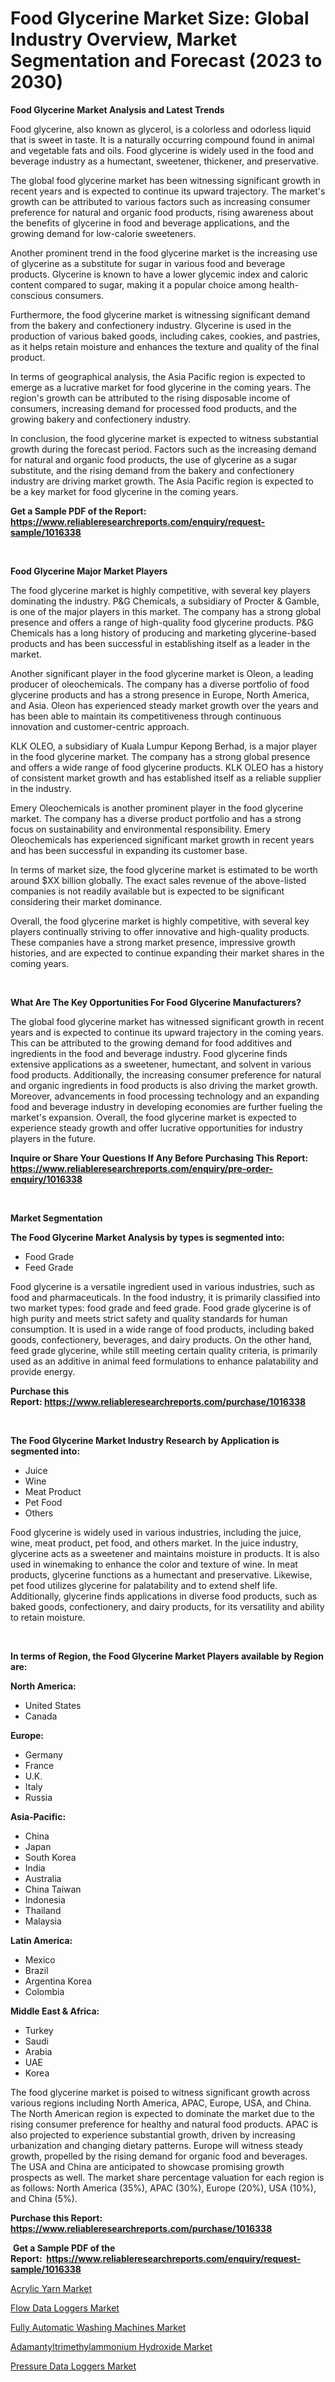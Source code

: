 <p><h1>Food Glycerine Market Size: Global Industry Overview, Market Segmentation and Forecast (2023 to 2030)</h1></p><p><strong>Food Glycerine Market Analysis and Latest Trends</strong></p>
<p><p>Food glycerine, also known as glycerol, is a colorless and odorless liquid that is sweet in taste. It is a naturally occurring compound found in animal and vegetable fats and oils. Food glycerine is widely used in the food and beverage industry as a humectant, sweetener, thickener, and preservative.</p><p>The global food glycerine market has been witnessing significant growth in recent years and is expected to continue its upward trajectory. The market's growth can be attributed to various factors such as increasing consumer preference for natural and organic food products, rising awareness about the benefits of glycerine in food and beverage applications, and the growing demand for low-calorie sweeteners.</p><p>Another prominent trend in the food glycerine market is the increasing use of glycerine as a substitute for sugar in various food and beverage products. Glycerine is known to have a lower glycemic index and caloric content compared to sugar, making it a popular choice among health-conscious consumers.</p><p>Furthermore, the food glycerine market is witnessing significant demand from the bakery and confectionery industry. Glycerine is used in the production of various baked goods, including cakes, cookies, and pastries, as it helps retain moisture and enhances the texture and quality of the final product.</p><p>In terms of geographical analysis, the Asia Pacific region is expected to emerge as a lucrative market for food glycerine in the coming years. The region's growth can be attributed to the rising disposable income of consumers, increasing demand for processed food products, and the growing bakery and confectionery industry.</p><p>In conclusion, the food glycerine market is expected to witness substantial growth during the forecast period. Factors such as the increasing demand for natural and organic food products, the use of glycerine as a sugar substitute, and the rising demand from the bakery and confectionery industry are driving market growth. The Asia Pacific region is expected to be a key market for food glycerine in the coming years.</p></p>
<p><strong>Get a Sample PDF of the Report:&nbsp; <a href="https://www.reliableresearchreports.com/enquiry/request-sample/1016338">https://www.reliableresearchreports.com/enquiry/request-sample/1016338</a></strong></p>
<p>&nbsp;</p>
<p><strong>Food Glycerine Major Market Players</strong></p>
<p><p>The food glycerine market is highly competitive, with several key players dominating the industry. P&G Chemicals, a subsidiary of Procter & Gamble, is one of the major players in this market. The company has a strong global presence and offers a range of high-quality food glycerine products. P&G Chemicals has a long history of producing and marketing glycerine-based products and has been successful in establishing itself as a leader in the market.</p><p>Another significant player in the food glycerine market is Oleon, a leading producer of oleochemicals. The company has a diverse portfolio of food glycerine products and has a strong presence in Europe, North America, and Asia. Oleon has experienced steady market growth over the years and has been able to maintain its competitiveness through continuous innovation and customer-centric approach.</p><p>KLK OLEO, a subsidiary of Kuala Lumpur Kepong Berhad, is a major player in the food glycerine market. The company has a strong global presence and offers a wide range of food glycerine products. KLK OLEO has a history of consistent market growth and has established itself as a reliable supplier in the industry.</p><p>Emery Oleochemicals is another prominent player in the food glycerine market. The company has a diverse product portfolio and has a strong focus on sustainability and environmental responsibility. Emery Oleochemicals has experienced significant market growth in recent years and has been successful in expanding its customer base.</p><p>In terms of market size, the food glycerine market is estimated to be worth around $XX billion globally. The exact sales revenue of the above-listed companies is not readily available but is expected to be significant considering their market dominance.</p><p>Overall, the food glycerine market is highly competitive, with several key players continually striving to offer innovative and high-quality products. These companies have a strong market presence, impressive growth histories, and are expected to continue expanding their market shares in the coming years.</p></p>
<p>&nbsp;</p>
<p><strong>What Are The Key Opportunities For Food Glycerine Manufacturers?</strong></p>
<p><p>The global food glycerine market has witnessed significant growth in recent years and is expected to continue its upward trajectory in the coming years. This can be attributed to the growing demand for food additives and ingredients in the food and beverage industry. Food glycerine finds extensive applications as a sweetener, humectant, and solvent in various food products. Additionally, the increasing consumer preference for natural and organic ingredients in food products is also driving the market growth. Moreover, advancements in food processing technology and an expanding food and beverage industry in developing economies are further fueling the market's expansion. Overall, the food glycerine market is expected to experience steady growth and offer lucrative opportunities for industry players in the future.</p></p>
<p><strong>Inquire or Share Your Questions If Any Before Purchasing This Report: <a href="https://www.reliableresearchreports.com/enquiry/pre-order-enquiry/1016338">https://www.reliableresearchreports.com/enquiry/pre-order-enquiry/1016338</a></strong></p>
<p>&nbsp;</p>
<p><strong>Market Segmentation</strong></p>
<p><strong>The Food Glycerine Market Analysis by types is segmented into:</strong></p>
<p><ul><li>Food Grade</li><li>Feed Grade</li></ul></p>
<p><p>Food glycerine is a versatile ingredient used in various industries, such as food and pharmaceuticals. In the food industry, it is primarily classified into two market types: food grade and feed grade. Food grade glycerine is of high purity and meets strict safety and quality standards for human consumption. It is used in a wide range of food products, including baked goods, confectionery, beverages, and dairy products. On the other hand, feed grade glycerine, while still meeting certain quality criteria, is primarily used as an additive in animal feed formulations to enhance palatability and provide energy.</p></p>
<p><strong>Purchase this Report:&nbsp;<a href="https://www.reliableresearchreports.com/purchase/1016338">https://www.reliableresearchreports.com/purchase/1016338</a></strong></p>
<p>&nbsp;</p>
<p><strong>The Food Glycerine Market Industry Research by Application is segmented into:</strong></p>
<p><ul><li>Juice</li><li>Wine</li><li>Meat Product</li><li>Pet Food</li><li>Others</li></ul></p>
<p><p>Food glycerine is widely used in various industries, including the juice, wine, meat product, pet food, and others market. In the juice industry, glycerine acts as a sweetener and maintains moisture in products. It is also used in winemaking to enhance the color and texture of wine. In meat products, glycerine functions as a humectant and preservative. Likewise, pet food utilizes glycerine for palatability and to extend shelf life. Additionally, glycerine finds applications in diverse food products, such as baked goods, confectionery, and dairy products, for its versatility and ability to retain moisture.</p></p>
<p>&nbsp;</p>
<p><strong>In terms of Region, the Food Glycerine Market Players available by Region are:</strong></p>
<p>
    <p> <strong> North America: </strong>
        <ul>
            <li>United States</li>
            <li>Canada</li>
        </ul>
        </p> 
    <p> <strong> Europe: </strong>
        <ul>
            <li>Germany</li>
            <li>France</li>
            <li>U.K.</li>
            <li>Italy</li>
            <li>Russia</li>
        </ul>
        </p> 
    <p> <strong> Asia-Pacific: </strong>
        <ul>
            <li>China</li>
            <li>Japan</li>
            <li>South Korea</li>
            <li>India</li>
            <li>Australia</li>
            <li>China Taiwan</li>
            <li>Indonesia</li>
            <li>Thailand</li>
            <li>Malaysia</li>
        </ul>
        </p> 
    <p> <strong> Latin America: </strong>
        <ul>
            <li>Mexico</li>
            <li>Brazil</li>
            <li>Argentina Korea</li>
            <li>Colombia</li>
        </ul>
        </p> 
    <p> <strong> Middle East & Africa: </strong>
        <ul>
            <li>Turkey</li>
            <li>Saudi</li>
            <li>Arabia</li>
            <li>UAE</li>
            <li>Korea</li>
        </ul>
    </p>
    </p>
<p><p>The food glycerine market is poised to witness significant growth across various regions including North America, APAC, Europe, USA, and China. The North American region is expected to dominate the market due to the rising consumer preference for healthy and natural food products. APAC is also projected to experience substantial growth, driven by increasing urbanization and changing dietary patterns. Europe will witness steady growth, propelled by the rising demand for organic food and beverages. The USA and China are anticipated to showcase promising growth prospects as well. The market share percentage valuation for each region is as follows: North America (35%), APAC (30%), Europe (20%), USA (10%), and China (5%).</p></p>
<p><strong>Purchase this Report: <a href="https://www.reliableresearchreports.com/purchase/1016338">https://www.reliableresearchreports.com/purchase/1016338</a></strong></p>
<p>&nbsp;<strong>Get a Sample PDF of the Report:&nbsp;&nbsp;<a href="https://www.reliableresearchreports.com/enquiry/request-sample/1016338">https://www.reliableresearchreports.com/enquiry/request-sample/1016338</a></strong></p>
<p><strong></strong></p>
<p><p><a href="https://github.com/kuntayevaz/Market-Research-Report-List-1/blob/main/acrylic-yarn-market.md">Acrylic Yarn Market</a></p><p><a href="https://medium.com/@keenanmarks2023/flow-data-loggers-market-analysis-its-cagr-market-segmentation-and-global-industry-overview-d338e4f2311c">Flow Data Loggers Market</a></p><p><a href="https://medium.com/@chasegibson1901/fully-automatic-washing-machines-market-size-cagr-trends-2024-2030-430a1bb058fa">Fully Automatic Washing Machines Market</a></p><p><a href="https://github.com/Krish2023na/Market-Research-Report-List-1/blob/main/adamantyltrimethylammonium-hydroxide-market.md">Adamantyltrimethylammonium Hydroxide Market</a></p><p><a href="https://medium.com/@lilakautzer2023/pressure-data-loggers-market-insights-into-market-cagr-market-trends-and-growth-strategies-c5c09e23f2c7">Pressure Data Loggers Market</a></p></p>